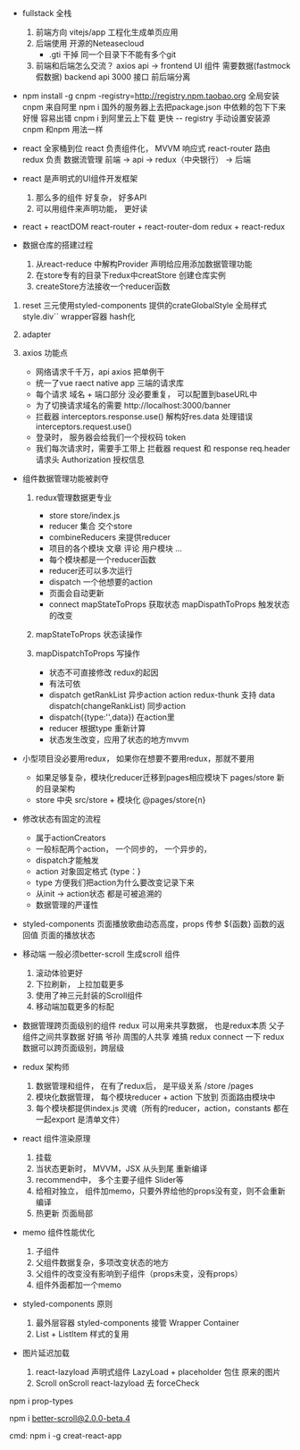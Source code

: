 - fullstack 全栈
    1. 前端方向 vitejs/app  工程化生成单页应用
    2. 后端使用 开源的Neteasecloud
        - .gti 干掉
            同一个目录下不能有多个git
    3. 前端和后端怎么交流？
        axios api -> 
        frontend UI 组件  需要数据(fastmock 假数据)
        backend  api 3000 接口 
        前后端分离

- npm install -g cnpm -registry=http://registry.npm.taobao.org
    全局安装 cnpm  来自阿里
    npm i 国外的服务器上去把package.json 中依赖的包下下来  好慢 容易出错
    cnpm i 到阿里云上下载 更快
    -- registry 手动设置安装源
    cnpm 和npm 用法一样

- react 全家桶到位
    react 负责组件化， MVVM 响应式
    react-router 路由
    redux 负责 数据流管理
        前端 ->  api ->  redux（中央银行） -> 后端

- react 是声明式的UI组件开发框架
    1. 那么多的组件 好复杂， 好多API
    2. 可以用组件来声明功能， 更好读 
    
- react + reactDOM 
    react-router + react-router-dom
    redux + react-redux 

- 数据仓库的搭建过程
    1. 从react-reduce 中解构Provider
        声明给应用添加数据管理功能
    2. 在store专有的目录下redux中creatStore 创建仓库实例
    3. createStore方法接收一个reducer函数

1. reset
    三元使用styled-components 提供的crateGlobalStyle 全局样式
    style.div`` wrapper容器 hash化
2. adapter

3. axios 功能点
    - 网络请求千千万，api axios 把单例干
    - 统一了vue raect  native app 三端的请求库
    - 每个请求 域名 + 端口部分 没必要重复，
        可以配置到baseURL中
    - 为了切换请求域名的需要
        http://localhost:3000/banner
    - 拦截器 interceptors.response.use()
        解构好res.data  处理错误
    interceptors.request.use()
    - 登录时， 服务器会给我们一个授权码 token
    - 我们每次请求时，需要手工带上
        拦截器 request 和 response
        req.header  请求头  Authorization 授权信息
        
- 组件数据管理功能被剥夺
    1. redux管理数据更专业
        - store store/index.js
        - reducer 集合 交个store
        - combineReducers 来提供reducer
        - 项目的各个模块  文章 评论 用户模块 ...
        - 每个模块都是一个reducer函数
        - reducer还可以多次运行 
        - dispatch 一个他想要的action
        - 页面会自动更新
        - connect mapStateToProps 获取状态
            mapDispathToProps 触发状态的改变

    2. mapStateToProps 状态读操作

    3. mapDispatchToProps 写操作
        - 状态不可直接修改 redux的起因
        - 有法可依 
        - dispatch getRankList 异步action action redux-thunk 支持
            data dispatch(changeRankList) 同步action
        - dispatch({type:'',data}) 在action里
        - reducer 根据type 重新计算
        - 状态发生改变，应用了状态的地方mvvm

- 小型项目没必要用redux，
    如果你在想要不要用redux，那就不要用
    - 如果足够复杂，模块化reducer迁移到pages相应模块下
        pages/store 新的目录架构
    - store 中央 src/store + 模块化  @pages/store{n}

- 修改状态有固定的流程
    - 属于actionCreators
    - 一般标配两个action， 一个同步的， 一个异步的，
    - dispatch才能触发
    - action 对象固定格式 {type：}
    - type 方便我们把action为什么要改变记录下来
    - 从init -> action状态 都是可被追溯的
    - 数据管理的严谨性

- styled-components
    页面播放歌曲动态高度，props 传参
    ${函数} 函数的返回值
    页面的播放状态

- 移动端 一般必须better-scroll 生成scroll 组件
    1. 滚动体验更好
    2. 下拉刷新， 上拉加载更多
    3. 使用了神三元封装的Scroll组件
    4. 移动端加载更多的标配

- 数据管理跨页面级别的组件
    redux 可以用来共享数据， 也是redux本质
    父子组件之间共享数据 好搞
    爷孙  周围的人共享  难搞  redux  connect 一下
    redux 数据可以跨页面级别，跨层级

- redux 架构师
    1. 数据管理和组件， 在有了redux后， 是平级关系
        /store   /pages
    2. 模块化数据管理， 每个模块reducer + action  下放到
        页面路由模块中
    3. 每个模块都提供index.js 灵魂（所有的reducer，action，constants 
        都在一起export  是清单文件）

- react 组件渲染原理 
    1. 挂载
    2. 当状态更新时，
        MVVM，JSX 从头到尾 重新编译
    3. recommend中， 多个主要子组件 Slider等
    4. 给相对独立， 组件加memo，只要外界给他的props没有变，则不会重新编译
    5. 热更新  页面局部

- memo 组件性能优化
    1. 子组件
    2. 父组件数据复杂，多项改变状态的地方
    3. 父组件的改变没有影响到子组件（props未变，没有props）
    4. 组件外面都加一个memo

- styled-components 原则
    1. 最外层容器 styled-components 接管
        Wrapper Container
    2. List + ListItem  样式的复用
    
- 图片延迟加载
    1. react-lazyload  声明式组件 LazyLoad + placeholder
        包住 原来的图片 
    2. Scroll  onScroll react-lazyload 去 forceCheck
        

 npm i prop-types

 npm i better-scroll@2.0.0-beta.4



 cmd: npm i -g creat-react-app
 
